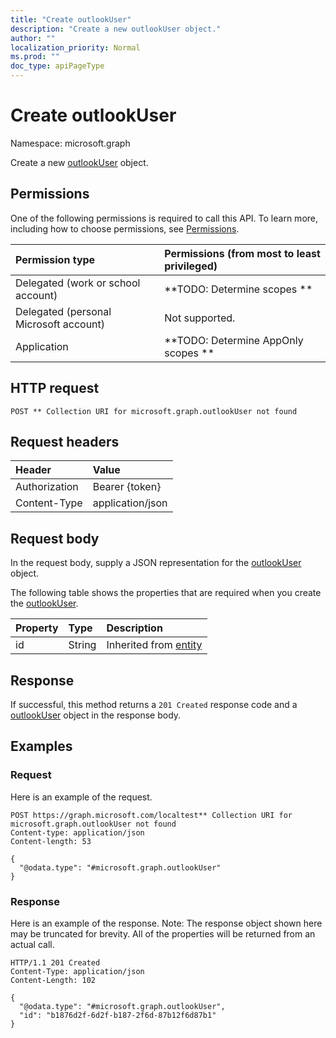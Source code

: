 ```yaml
---
title: "Create outlookUser"
description: "Create a new outlookUser object."
author: ""
localization_priority: Normal
ms.prod: ""
doc_type: apiPageType
---
```


# Create outlookUser

Namespace: microsoft.graph

Create a new [outlookUser](../resources/outlookuser.md) object.

## Permissions
One of the following permissions is required to call this API. To learn more, including how to choose permissions, see [Permissions](/concepts/permissions-reference.md).

|Permission type|Permissions (from most to least privileged)|
|:---|:---|
|Delegated (work or school account)|**TODO: Determine scopes **|
|Delegated (personal Microsoft account)|Not supported.|
|Application|**TODO: Determine AppOnly scopes **|

## HTTP request
<!-- {
  "blockType": "ignored"
}
-->
``` http
POST ** Collection URI for microsoft.graph.outlookUser not found
```

## Request headers
|Header|Value|
|:---|:---|
|Authorization|Bearer {token}|
|Content-Type|application/json|

## Request body
In the request body, supply a JSON representation for the [outlookUser](../resources/outlookuser.md) object.

The following table shows the properties that are required when you create the [outlookUser](../resources/outlookuser.md).

|Property|Type|Description|
|:---|:---|:---|
|id|String| Inherited from [entity](../resources/entity.md)|



## Response
If successful, this method returns a `201 Created` response code and a [outlookUser](../resources/outlookuser.md) object in the response body.

## Examples

### Request
Here is an example of the request.
<!-- {
  "blockType": "request",
  "name": "create_outlookuser_from_"
}
-->
``` http
POST https://graph.microsoft.com/localtest** Collection URI for microsoft.graph.outlookUser not found
Content-type: application/json
Content-length: 53

{
  "@odata.type": "#microsoft.graph.outlookUser"
}
```

### Response
Here is an example of the response. Note: The response object shown here may be truncated for brevity. All of the properties will be returned from an actual call.
<!-- {
  "blockType": "response",
  "truncated": true,
  "@odata.type": "microsoft.graph.outlookuser"
}
-->
``` http
HTTP/1.1 201 Created
Content-Type: application/json
Content-Length: 102

{
  "@odata.type": "#microsoft.graph.outlookUser",
  "id": "b1876d2f-6d2f-b187-2f6d-87b12f6d87b1"
}
```

